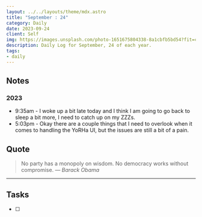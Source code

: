 ```yaml
---
layout: ../../layouts/theme/mdx.astro
title: "September : 24"
category: Daily
date: 2023-09-24
client: Self
img: https://images.unsplash.com/photo-1651675804338-8a1cbfb5bd54?fit=crop&q=85&w=1400&h=700
description: Daily Log for September, 24 of each year.
tags:
- daily
---
```


## Notes
### 2023
- 9:35am - I woke up a bit late today and I think I am going to go back to sleep a bit more, I need to catch up on my ZZZs.
- 5:03pm - Okay there are a couple things that I need to overlook when it comes to handling the YoRHa UI, but the issues are still a bit of a pain.

## Quote

> No party has a monopoly on wisdom. No democracy works without compromise.
> — <cite>Barack Obama</cite>

---

## Tasks

- [ ]
